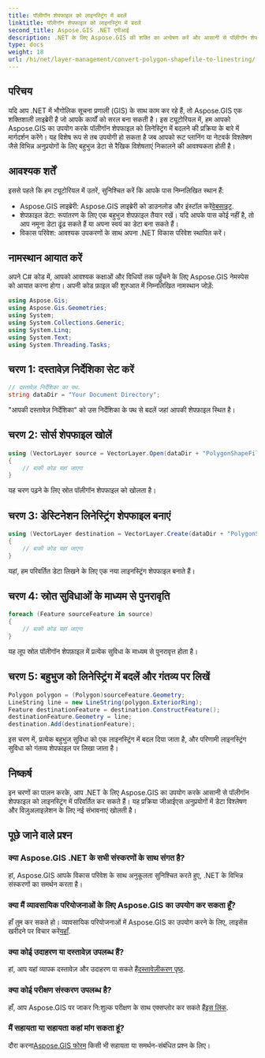 ```yaml
---
title: पॉलीगॉन शेपफाइल को लाइनस्ट्रिंग में बदलें
linktitle: पॉलीगॉन शेपफाइल को लाइनस्ट्रिंग में बदलें
second_title: Aspose.GIS .NET एपीआई
description: .NET के लिए Aspose.GIS की शक्ति का अन्वेषण करें और आसानी से पॉलीगॉन शेपफाइल्स को लाइनस्ट्रिंग्स में परिवर्तित करें। आज ही अपने जीआईएस विकास को बढ़ावा दें!
type: docs
weight: 18
url: /hi/net/layer-management/convert-polygon-shapefile-to-linestring/
---
```

## परिचय
यदि आप .NET में भौगोलिक सूचना प्रणाली (GIS) के साथ काम कर रहे हैं, तो Aspose.GIS एक शक्तिशाली लाइब्रेरी है जो आपके कार्यों को सरल बना सकती है। इस ट्यूटोरियल में, हम आपको Aspose.GIS का उपयोग करके पॉलीगॉन शेपफाइल को लिनेस्ट्रिंग में बदलने की प्रक्रिया के बारे में मार्गदर्शन करेंगे। यह विशेष रूप से तब उपयोगी हो सकता है जब आपको रूट प्लानिंग या नेटवर्क विश्लेषण जैसे विभिन्न अनुप्रयोगों के लिए बहुभुज डेटा से रैखिक विशेषताएं निकालने की आवश्यकता होती है।
## आवश्यक शर्तें
इससे पहले कि हम ट्यूटोरियल में उतरें, सुनिश्चित करें कि आपके पास निम्नलिखित स्थान हैं:
-  Aspose.GIS लाइब्रेरी: Aspose.GIS लाइब्रेरी को डाउनलोड और इंस्टॉल करें[वेबसाइट](https://releases.aspose.com/gis/net/).
- शेपफ़ाइल डेटा: रूपांतरण के लिए एक बहुभुज शेपफ़ाइल तैयार रखें। यदि आपके पास कोई नहीं है, तो आप नमूना डेटा ढूंढ सकते हैं या अपना स्वयं का डेटा बना सकते हैं।
- विकास परिवेश: आवश्यक उपकरणों के साथ अपना .NET विकास परिवेश स्थापित करें।
## नामस्थान आयात करें
अपने C# कोड में, आपको आवश्यक कक्षाओं और विधियों तक पहुँचने के लिए Aspose.GIS नेमस्पेस को आयात करना होगा। अपनी कोड फ़ाइल की शुरुआत में निम्नलिखित नामस्थान जोड़ें:
```csharp
using Aspose.Gis;
using Aspose.Gis.Geometries;
using System;
using System.Collections.Generic;
using System.Linq;
using System.Text;
using System.Threading.Tasks;
```
## चरण 1: दस्तावेज़ निर्देशिका सेट करें
```csharp
// दस्तावेज़ निर्देशिका का पथ.
string dataDir = "Your Document Directory";
```
"आपकी दस्तावेज़ निर्देशिका" को उस निर्देशिका के पथ से बदलें जहां आपकी शेपफ़ाइल स्थित है।
## चरण 2: सोर्स शेपफाइल खोलें
```csharp
using (VectorLayer source = VectorLayer.Open(dataDir + "PolygonShapeFile.shp", Drivers.Shapefile))
{
    // बाकी कोड यहां जाएगा
}
```
यह चरण पढ़ने के लिए स्रोत पॉलीगॉन शेपफाइल को खोलता है।
## चरण 3: डेस्टिनेशन लिनेस्ट्रिंग शेपफाइल बनाएं
```csharp
using (VectorLayer destination = VectorLayer.Create(dataDir + "PolygonShapeFileToLineShapeFile_out.shp", Drivers.Shapefile))
{
    // बाकी कोड यहां जाएगा
}
```
यहां, हम परिवर्तित डेटा लिखने के लिए एक नया लाइनस्ट्रिंग शेपफाइल बनाते हैं।
## चरण 4: स्रोत सुविधाओं के माध्यम से पुनरावृति
```csharp
foreach (Feature sourceFeature in source)
{
    // बाकी कोड यहां जाएगा
}
```
यह लूप स्रोत पॉलीगॉन शेपफ़ाइल में प्रत्येक सुविधा के माध्यम से पुनरावृत्त होता है।
## चरण 5: बहुभुज को लिनेस्ट्रिंग में बदलें और गंतव्य पर लिखें
```csharp
Polygon polygon = (Polygon)sourceFeature.Geometry;
LineString line = new LineString(polygon.ExteriorRing);
Feature destinationFeature = destination.ConstructFeature();
destinationFeature.Geometry = line;
destination.Add(destinationFeature);
```
इस चरण में, प्रत्येक बहुभुज सुविधा को एक लाइनस्ट्रिंग में बदल दिया जाता है, और परिणामी लाइनस्ट्रिंग सुविधा को गंतव्य शेपफाइल पर लिखा जाता है।
## निष्कर्ष
इन चरणों का पालन करके, आप .NET के लिए Aspose.GIS का उपयोग करके आसानी से पॉलीगॉन शेपफाइल को लाइनस्ट्रिंग में परिवर्तित कर सकते हैं। यह प्रक्रिया जीआईएस अनुप्रयोगों में डेटा विश्लेषण और विज़ुअलाइज़ेशन के लिए नई संभावनाएं खोलती है।

## पूछे जाने वाले प्रश्न
### क्या Aspose.GIS .NET के सभी संस्करणों के साथ संगत है?
हां, Aspose.GIS आपके विकास परिवेश के साथ अनुकूलता सुनिश्चित करते हुए, .NET के विभिन्न संस्करणों का समर्थन करता है।
### क्या मैं व्यावसायिक परियोजनाओं के लिए Aspose.GIS का उपयोग कर सकता हूँ?
 हाँ तुम कर सकते हो। व्यावसायिक परियोजनाओं में Aspose.GIS का उपयोग करने के लिए, लाइसेंस खरीदने पर विचार करें[यहाँ](https://purchase.aspose.com/buy).
### क्या कोई उदाहरण या दस्तावेज़ उपलब्ध हैं?
 हां, आप यहां व्यापक दस्तावेज़ और उदाहरण पा सकते हैं[दस्तावेज़ीकरण पृष्ठ](https://reference.aspose.com/gis/net/).
### क्या कोई परीक्षण संस्करण उपलब्ध है?
 हाँ, आप Aspose.GIS पर जाकर नि:शुल्क परीक्षण के साथ एक्सप्लोर कर सकते हैं[इस लिंक](https://releases.aspose.com/).
### मैं सहायता या सहायता कहां मांग सकता हूं?
 दौरा करना[Aspose.GIS फोरम](https://forum.aspose.com/c/gis/33) किसी भी सहायता या समर्थन-संबंधित प्रश्न के लिए।